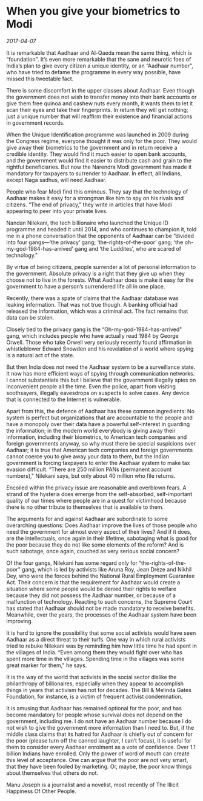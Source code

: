 # When you give your biometrics to Modi

*2017-04-07*

It is remarkable that Aadhaar and Al-Qaeda mean the same thing, which is
“foundation". It’s even more remarkable that the sane and neurotic foes
of India’s plan to give every citizen a unique identity, or an “Aadhaar
number", who have tried to defame the programme in every way possible,
have missed this tweetable fact.

There is some discomfort in the upper classes about Aadhaar. Even though
the government does not wish to transfer money into their bank accounts
or give them free quinoa and cashew nuts every month, it wants them to
let it scan their eyes and take their fingerprints. In return they will
get nothing; just a unique number that will reaffirm their existence and
financial actions in government records.

When the Unique Identification programme was launched in 2009 during the
Congress regime, everyone thought it was only for the poor. They would
give away their biometrics to the government and in return receive a
credible identity. They would find it much easier to open bank accounts,
and the government would find it easier to distribute cash and grain to
the rightful beneficiaries. But now the Narendra Modi government has
made it mandatory for taxpayers to surrender to Aadhaar. In effect, all
Indians, except Naga sadhus, will need Aadhaar.

People who fear Modi find this ominous. They say that the technology of
Aadhaar makes it easy for a strongman like him to spy on his rivals and
citizens. “The end of privacy," they write in articles that have Modi
appearing to peer into your private lives.

Nandan Nilekani, the tech billionaire who launched the Unique ID
programme and headed it until 2014, and who continues to champion it,
told me in a phone conversation that the opponents of Aadhaar can be
“divided into four gangs—‘the privacy’ gang; ‘the-rights-of-the-poor’
gang; ‘the oh-my-god-1984-has-arrived’ gang and ‘the Luddites’, who are
scared of technology."

By virtue of being citizens, people surrender a lot of personal
information to the government. Absolute privacy is a right that they
give up when they choose not to live in the forests. What Aadhaar does
is make it easy for the government to have a person’s surrendered life
all in one place.

Recently, there was a spate of claims that the Aadhaar database was
leaking information. That was not true though. A banking official had
released the information, which was a criminal act. The fact remains
that data can be stolen.

Closely tied to the privacy gang is the “Oh-my-god-1984-has-arrived"
gang, which includes people who have actually read 1984 by George
Orwell. Those who take Orwell very seriously recently found affirmation
in whistleblower Edward Snowden and his revelation of a world where
spying is a natural act of the state.

But then India does not need the Aadhaar system to be a surveillance
state. It now has more efficient ways of spying through communication
networks. I cannot substantiate this but I believe that the government
illegally spies on inconvenient people all the time. Even the police,
apart from visiting soothsayers, illegally eavesdrops on suspects to
solve cases. Any device that is connected to the Internet is vulnerable.

Apart from this, the defence of Aadhaar has these common ingredients: No
system is perfect but organizations that are accountable to the people
and have a monopoly over their data have a powerful self-interest in
guarding the information; in the modern world everybody is giving away
their information, including their biometrics, to American tech
companies and foreign governments anyway, so why must there be special
suspicions over Aadhaar; it is true that American tech companies and
foreign governments cannot coerce you to give away your data to them,
but the Indian government is forcing taxpayers to enter the Aadhaar
system to make tax evasion difficult. “There are 250 million PANs
(permanent account numbers)," Nilekani says, but only about 40 million
who file returns.

Encoiled within the privacy issue are reasonable and overblown fears. A
strand of the hysteria does emerge from the self-absorbed,
self-important quality of our times where people are in a quest for
victimhood because there is no other tribute to themselves that is
available to them.

The arguments for and against Aadhaar are subordinate to some
overarching questions: Does Aadhaar improve the lives of those people
who need the government for almost every aspect of their lives? And if
it does, are the intellectuals, once again in their lifetime, sabotaging
what is good for the poor because they do not like some elements of the
reform? And is such sabotage, once again, couched as very serious social
concern?

Of the four gangs, Nilekani has some regard only for
“the-rights-of-the-poor" gang, which is led by activists like Aruna Roy,
Jean Drèze and Nikhil Dey, who were the forces behind the National Rural
Employment Guarantee Act. Their concern is that the requirement for
Aadhaar would create a situation where some people would be denied their
rights to welfare because they did not possess the Aadhaar number, or
because of a malfunction of technology. Reacting to such concerns, the
Supreme Court has stated that Aadhaar should not be made mandatory to
receive benefits. Meanwhile, over the years, the processes of the
Aadhaar system have been improving.

It is hard to ignore the possibility that some social activists would
have seen Aadhaar as a direct threat to their turfs. One way in which
rural activists tried to rebuke Nilekani was by reminding him how little
time he had spent in the villages of India. “Even among them they would
fight over who has spent more time in the villages. Spending time in the
villages was some great marker for them," he says.

It is the way of the world that activists in the social sector dislike
the philanthropy of billionaires, especially when they appear to
accomplish things in years that activism has not for decades. The Bill &
Melinda Gates Foundation, for instance, is a victim of frequent activist
condemnation.

It is amusing that Aadhaar has remained optional for the poor, and has
become mandatory for people whose survival does not depend on the
government, including me. I do not have an Aadhaar number because I do
not wish to give the government more information than I need to. But, if
the middle class claims that its hatred for Aadhaar is chiefly out of
concern for the poor (please turn off the canned laughter, I can’t
focus), it is useful for them to consider every Aadhaar enrolment as a
vote of confidence. Over 1.1 billion Indians have enrolled. Only the
power of word of mouth can create this level of acceptance. One can
argue that the poor are not very smart, that they have been fooled by
marketing. Or, maybe, the poor know things about themselves that others
do not.

Manu Joseph is a journalist and a novelist, most recently of The Illicit
Happiness Of Other People.

